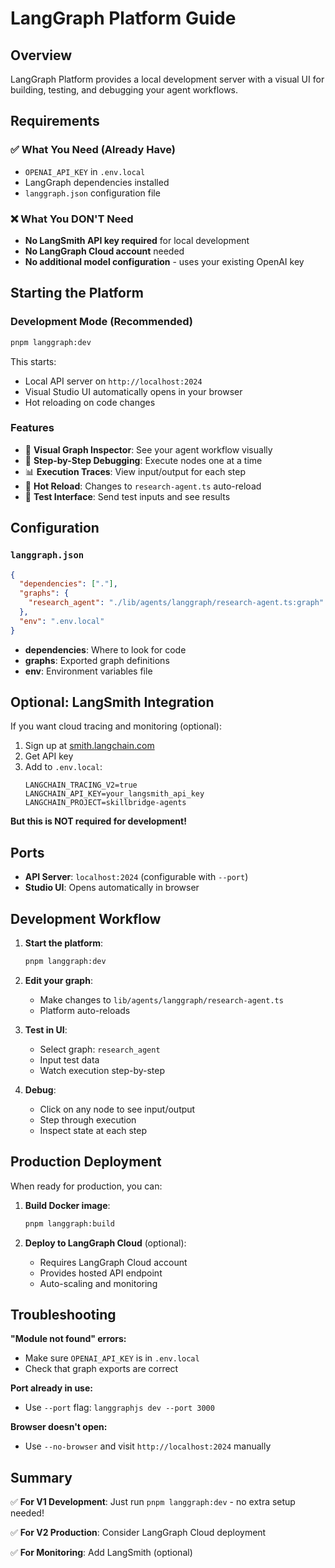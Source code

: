 # LangGraph Platform Guide

## Overview

LangGraph Platform provides a local development server with a visual UI for building, testing, and debugging your agent workflows.

## Requirements

### ✅ What You Need (Already Have)
- `OPENAI_API_KEY` in `.env.local`
- LangGraph dependencies installed
- `langgraph.json` configuration file

### ❌ What You DON'T Need
- **No LangSmith API key required** for local development
- **No LangGraph Cloud account** needed
- **No additional model configuration** - uses your existing OpenAI key

## Starting the Platform

### Development Mode (Recommended)

```bash
pnpm langgraph:dev
```

This starts:
- Local API server on `http://localhost:2024`
- Visual Studio UI automatically opens in your browser
- Hot reloading on code changes

### Features

- 🎨 **Visual Graph Inspector**: See your agent workflow visually
- 🐛 **Step-by-Step Debugging**: Execute nodes one at a time
- 📊 **Execution Traces**: View input/output for each step
- 🔄 **Hot Reload**: Changes to `research-agent.ts` auto-reload
- 🧪 **Test Interface**: Send test inputs and see results

## Configuration

### `langgraph.json`

```json
{
  "dependencies": ["."],
  "graphs": {
    "research_agent": "./lib/agents/langgraph/research-agent.ts:graph"
  },
  "env": ".env.local"
}
```

- **dependencies**: Where to look for code
- **graphs**: Exported graph definitions
- **env**: Environment variables file

## Optional: LangSmith Integration

If you want cloud tracing and monitoring (optional):

1. Sign up at [smith.langchain.com](https://smith.langchain.com)
2. Get API key
3. Add to `.env.local`:
   ```env
   LANGCHAIN_TRACING_V2=true
   LANGCHAIN_API_KEY=your_langsmith_api_key
   LANGCHAIN_PROJECT=skillbridge-agents
   ```

**But this is NOT required for development!**

## Ports

- **API Server**: `localhost:2024` (configurable with `--port`)
- **Studio UI**: Opens automatically in browser

## Development Workflow

1. **Start the platform**:
   ```bash
   pnpm langgraph:dev
   ```

2. **Edit your graph**:
   - Make changes to `lib/agents/langgraph/research-agent.ts`
   - Platform auto-reloads

3. **Test in UI**:
   - Select graph: `research_agent`
   - Input test data
   - Watch execution step-by-step

4. **Debug**:
   - Click on any node to see input/output
   - Step through execution
   - Inspect state at each step

## Production Deployment

When ready for production, you can:

1. **Build Docker image**:
   ```bash
   pnpm langgraph:build
   ```

2. **Deploy to LangGraph Cloud** (optional):
   - Requires LangGraph Cloud account
   - Provides hosted API endpoint
   - Auto-scaling and monitoring

## Troubleshooting

**"Module not found" errors:**
- Make sure `OPENAI_API_KEY` is in `.env.local`
- Check that graph exports are correct

**Port already in use:**
- Use `--port` flag: `langgraphjs dev --port 3000`

**Browser doesn't open:**
- Use `--no-browser` and visit `http://localhost:2024` manually

## Summary

✅ **For V1 Development**: Just run `pnpm langgraph:dev` - no extra setup needed!

✅ **For V2 Production**: Consider LangGraph Cloud deployment

✅ **For Monitoring**: Add LangSmith (optional)
